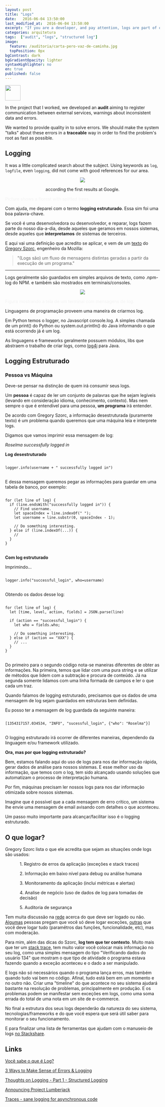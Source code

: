 ```yaml
---
layout: post
title: "Logs"
date:   2016-06-04 13:50:00
last_modified_at:  2016-06-04 13:50:00
excerpt: "If you are a developer, and pay attention, logs are part of our day-by-day, either that those that we create or those that we interpret from third parties systems."
categories: arquitetura
tags:  ["audit", "logs", "structured log"]
image:
  feature: /auditoria/carta-pero-vaz-de-caminha.jpg
  topPosition: 0px
bgContrast: dark
bgGradientOpacity: lighter
syntaxHighlighter: no
en: true
published: false
---
```

<a href="{{site.baseUrl}}/arquitetura/2016/06/04/auditoria/">
  <img width="50px" height="50px" src="{{site.baseUrl}}/assets/images/br.svg" />
</a>

In the project that I worked, we developed an **audit** aiming to register communication between external services, warnings about inconsistent data and errors.

We wanted to provide quality in to solve errors. We should make the system "talks" about these errors in a **traceable** way in order to find the problem's root as fast as possible.


## Logging

It was a little complicated search about the subject. Using keywords as `log`, `logfile`, even `logging`, did not come with good references for our area.

<div align="center" class="img img--fullContainer">
  <img src="/assets/images/auditoria/logging-arvore.jpg"/>
  <p style="font-size: 14px; text-align: center;">according the first results at Google.</p>
</div>
<p style="color: #f2f2f2">Picture shows a florest with splitted trees.</p>

Com ajuda, me deparei com o termo **logging estruturado**. Essa sim foi uma boa palavra-chave.

Se você é uma desenvolvedora ou desenvolvedor, e reparar, logs fazem parte do nosso dia-a-dia, desde aqueles que geramos em nossos sistemas, desde aqueles que **interpretamos** de sistemas de terceiros.

E aqui vai uma definição que acredito se aplicar, e vem de um [texto](http://gregoryszorc.com/blog/category/logging/) do [Gregory Szorc](http://gregoryszorc.com/resume.pdf ), engenheiro da Mozilla:

> "(Logs são) um fluxo de mensagens distintas geradas a partir da execução de um programa."

---------
Logs geralmente são guardados em simples arquivos de texto, como .npm-log do NPM.
e também são mostrados em terminais/consoles.
<div align="center" class="img img--fullContainer">
  <img src="/assets/images/auditoria/example.png"/>
</div>
<p style="color: #f2f2f2">Figura mostrando a tela de um terminal com mensagens de log.</p>

Linguagens de programação proveem uma maneira de criarmos log.

Em Python temos o logger, no Javascript console.log. A simples chamada de um print() do Python ou system.out.println() do Java informando o que está ocorrendo já é um log.

As linguagens e frameworks geralmente possuem módulos, libs que abstraem o trabalho de criar logs, como [log4j](http://logging.apache.org/log4j/2.x/manual/index.html) para Java.

## Logging Estruturado

### Pessoa vs Máquina

Deve-se pensar na distinção de quem irá consumir seus logs.

Um <b>pessoa</b> é capaz de ler um conjunto de palavras que lhe sejam legíveis (levando em consideração idioma, conhecimento, contexto). Mas nem sempre o que é entendível para uma pessoa, <b>um programa</b> irá entender.

De acordo com Gregory Szorc, a informação desestruturada (puramente texto) é um problema quando queremos que uma máquina leia e interprete logs.

Digamos que vamos imprimir essa mensagem de log:

<i>Roselma successfully logged in</i>

<b>Log desestruturado</b>

<pre>
<code>
logger.info(username + " successfully logged in")
</code>
</pre>

E dessa mensagem queremos pegar as informações para guardar em uma tabela de banco, por exemplo:

<pre>
<code>
for (let line of log) {
  if (line.endsWith("successfully logged in")) {
    // Find username.
    let spaceIndex = line.indexOf(" ");
    let username = line.substr(0, spaceIndex - 1);

    // Do something interesting.
  } else if (line.indexOf(...)) {
    //
  }
}
</code>
</pre>

<b>Com log estruturado</b>

Imprimindo...
<pre>
<code>
logger.info("successful_login", who=username)
</code>
</pre>

Obtendo os dados desse log:

<pre>
<code>
for (let line of log) {
  let [time, level, action, fields] = JSON.parse(line)

  if (action == "successful_login") {
    let who = fields.who;

    // Do something interesting.
  } else if (action == "XXX") {
    // ...
  }
}
</code>
</pre>

Do primeiro para o segundo código nota-se maneiras diferentes de obter as informações. Na primeira, temos que lidar com uma pura string e se utilizar de métodos que lidem com a subtração e procura de conteúdo. Já na segunda somente lidamos com uma linha formada de campos e ler o que cada um traz.

Quando falamos de logging estruturado, precisamos que os dados de uma mensagem de log sejam guardados em estruturas bem definidas. 

Eu posso ter a mensagem de log guardada da seguinte maneira:

<pre>
<code>
[1354317157.034534, "INFO", "sucessful_login", {"who": "Roselma"}]
</code>
</pre>

O logging estruturado irá ocorrer de diferentes maneiras, dependendo da linguagem e/ou framework utilizado.

<b>Ora, mas por que logging estruturado?</b>

Bem, estamos falando aqui do uso de logs para nos dar informação rápida, gerar dados de análise para nossos sistemas. E esse melhor uso da informação, que temos com o log, tem sido alcançado usando soluções que automatizam o processo de interpretação humana.

Por fim, máquinas precisam ler nossos logs para nos dar informação otimizada sobre nossos sistemas.

Imagine que é possível que a cada mensagem de erro crítico, um sistema lhe envie uma mensagem de email avisando com detalhes o que aconteceu.

Um passo muito importante para alcançar/facilitar isso é o logging estruturado.

## O que logar?

Gregory Szorc lista o que ele acredita que sejam as situações onde logs são usados:

<ol>
  <ul>1. Registro de erros da aplicação (exceções e stack traces)</ul>
  <ul>2. Informação em baixo nível para debug ou análise humana</ul>
  <ul>3. Monitoramento da aplicação (inclui métricas e alertas)</ul>
  <ul>4. Analise de negócio (uso de dados de log para tomadas de decisão)</ul>
  <ul>5. Auditoria de segurança</ul>
</ol>

Tem muita discussão na [rede](https://www.google.com.br/webhp?sourceid=chrome-instant&rlz=1C5CHFA_enBR606BR606&ion=1&espv=2&ie=UTF-8#q=logging%20lot%20of%20code) acerca do que deve ser logado ou não. [Algumas](https://blog.codinghorror.com/the-problem-with-logging/) pessoas pregam que você só deve logar exceções, [outras](http://stackify.com/smarter-errors-logs-putting-data-work-2/) que você deve logar tudo (paramêtros das funções, funcionalidade, etc), mas com moderação.

Para mim, além das dicas do Szorc, **log tem que ter contexto**. Muito mais que ter um [stack trace](http://stackoverflow.com/a/3988794), tem muito valor você colocar mais informação no seu log, como uma simples mensagem do tipo "Verificando dados do usuário 134" que mostram o que tipo de atividade o programa estava fazendo quando a exceção aconteceu e o dado a ser manipulado. 

E logs não só necessários quando o programa lança erros, mas também quando tudo vai bem no código. Afinal, tudo está bem em um momento e no outro não. Criar uma "timeline" do que acontece no seu sistema ajudará bastante na resolução de problemas, principalmente em produção. E os problemas podem se manifestar sem exceções em logs, como uma soma errada do total de uma nota em um site de e-commerce.

No final a estrutura dos seus logs dependerão da natureza do seu sistema, tecnologias/frameworks e do que você espera que será útil saber para monitorar o seu funcionamento.


E para finalizar uma lista de ferramentas que ajudam com o manuseio de logs [no Stackshare](http://stackshare.io/search/q=logging).

## Links

[Você sabe o que é Log?](http://www.tiagomatos.com/blog/voce-sabe-o-que-e-log)

[3 Ways to Make Sense of Errors & Logging](http://stackify.com/3-ways-make-sense-errors-logging/)

[Thoughts on Logging - Part 1 - Structured Logging](http://gregoryszorc.com/blog/category/logging/)

[Announcing Project Lumberjack](http://blog.gerhards.net/2012/02/announcing-project-lumberjack.html)

[Traces - sane logging for asynchronous code](http://petercipov.com/traces-sane-logging-in-async/)
